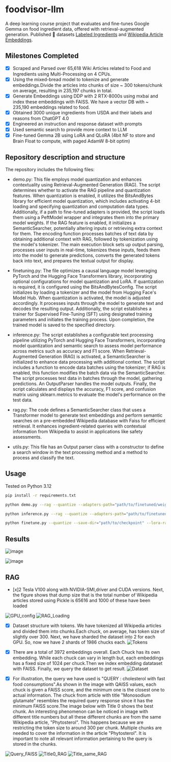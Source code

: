 # foodvisor-llm
A deep learning course project that evaluates and fine-tunes Google Gemma on food ingredient data, offered with retrieval-augmented generation.
Published 🤗 datasets [Labeled Ingredients](https://huggingface.co/datasets/foodvisor-nyu/labeled-food-ingredients) and [Wikipedia Article Embeddings](https://huggingface.co/datasets/foodvisor-nyu/mxbai-wikipedia-ingredients-embed).

## Milestones Completed 
- [x] Scraped and Parsed over 65,618 Wiki Articles related to Food and Ingredients using Multi-Processing on 4 CPUs.
- [x] Using the mixed-bread model to tokenize and generate embeddings.Divide the articles into chunks of size ~ 300 tokens/chunk on average, resulting in 235,197 chunks in total.
- [x] Generate Embeddings using DDP with 2 RTX-8000s using mxbai and index these embeddings with FAISS. We have a vector DB with ~ 235,190 embeddings related to food.
- [x] Obtained 3000 unique ingredients from USDA and their labels and reasons from ChatGPT 4.0
- [x] Engineered an instruction and response dataset with prompts
- [x] Used semantic search to provide more context to LLM
- [x] Fine-tuned Gemma 2B using LoRA and QLoRA (4bit NF to store and Brain Float to compute, with paged AdamW 8-bit optim)

## Repository description and structure 

The repository includes the following files:

* demo.py:
This file employs model quantization and enhances contextuality using Retrieval-Augmented Generation (RAG). The script determines whether to activate the RAG pipeline and quantization features. When quantization is enabled, it utilizes the BitsAndBytes library for efficient model quantization, which includes activating 4-bit loading and specifying quantization and computation data types. Additionally, if a path to fine-tuned adapters is provided, the script loads them using a PeftModel wrapper and integrates them into the primary model weights. If the RAG feature is enabled, it initializes a SemanticSearcher, potentially altering inputs or retrieving extra context for them. The encoding function processes batches of text data by obtaining additional context with RAG, followed by tokenization using the model's tokenizer. The main execution block sets up output parsing, processes user inputs in real-time, tokenizes these inputs, feeds them into the model to generate predictions, converts the generated tokens back into text, and prepares the textual output for display.
    
* finetuning.py:
The file optimizes a causal language model leveraging PyTorch and the Hugging Face Transformers library, incorporating optional configurations for model quantization and LoRA. If quantization is required, it is configured using the BitsAndBytesConfig. The script initializes by loading a tokenizer and the model from Hugging Face's Model Hub. When quantization is activated, the model is adjusted accordingly. It processes inputs through the model to generate text and decodes the resulting output. Additionally, the script establishes a trainer for Supervised Fine-Tuning (SFT) using designated training parameters and initiates the training process. Upon completion, the trained model is saved to the specified directory.

* inference.py:
The script establishes a configurable text processing pipeline utilizing PyTorch and Hugging Face Transformers, incorporating model quantization and semantic search to assess model performance across metrics such as accuracy and F1 score. When Retrieval-Augmented Generation (RAG) is activated, a SemanticSearcher is initialized to enhance data processing with additional context. The script includes a function to encode data batches using the tokenizer; if RAG is enabled, this function modifies the batch data via the SemanticSearcher. The script processes test data in batches through the model, gathering predictions. An OutputParser handles the model outputs. Finally, the script calculates and displays the accuracy, F1 score, and confusion matrix using sklearn.metrics to evaluate the model's performance on the test data.

* rag.py:
The code defines a SemanticSearcher class that uses a Transformer model to generate text embeddings and perform semantic searches on a pre-embedded Wikipedia database with Faiss for efficient retrieval. It enhances ingredient-related queries with contextual information from Wikipedia to assist in applications like safety assessments.
    
* utils.py:
This file has an Output parser class with a constructor to define a search window in the text processing method and a method to process and classify the text. 


## Usage
Tested on Python 3.12
```bash
pip install -r requirements.txt
```
```bash
python demo.py --rag --quantize --adapters-path="path/to/finetuned/weights" --batch-size=32 --max-new-tokens=32
```
```bash
python inference.py --rag --quantize --adapters-path="path/to/finetuned/weights" --batch-size=32 --max-new-tokens=32
```
```bash
python finetune.py --quantize --save-dir="path/to/checkpoint" --lora-rank=32 --max-new-tokens=32
```
## Results
![image](https://github.com/NeuralFlux/foodvisor-llm/assets/116789851/c11e099a-27e8-49b3-96c1-3b2109707ef1)

![image](https://github.com/NeuralFlux/foodvisor-llm/assets/116789851/132721e1-febd-4de8-9f54-de13e4ff53ab)

## RAG
- [x]2 Tesla V100 along with NVIDIA-SMI,driver and CUDA versions. Next, the figure shows that dump size that is the total number of Wikipedia articles stored using Pickle is 65616 and 1000 of these have been loaded

![GPU_config](https://github.com/NeuralFlux/foodvisor-llm/assets/116789851/7e963ec9-3940-435a-9e97-1c9bff487a87)
![RAG_Loading](https://github.com/NeuralFlux/foodvisor-llm/assets/116789851/ceac9ef0-407b-4102-8f06-1f7218a38216)


- [x] Dataset structure with tokens. We have tokenized all Wikipedia articles and divided them into chunks.Each chuck, on average, has token size of slightly over 300. Next, we have sharded the dataset into 2 for each GPU. So, now we have 2 shards of 1986 chucks each.
![Tokens](https://github.com/NeuralFlux/foodvisor-llm/assets/116789851/531c427f-4caa-4ece-a0fb-0779273ab522)

- [x] There are a total of 3972 embeddings overall. Each Chuck has its own embedding. While each chuck can vary in length but, each embeddings has a fixed size of 1024 per chuck.Then we index embedding datataset with FAISS. Finally, we query the dataset to get result.
![Dataset](https://github.com/NeuralFlux/foodvisor-llm/assets/116789851/3227d0fa-d8b8-4b63-91d9-b4dfba66d38c)

- [x] For illustration, the query we have used is "QUERY :  cholesterol with fast food consumptions".As shown in the image with QAISS values, each chuck is given a FAISS score, and the minimum one is the closest one to actual information.
The chuck from article with title "Monosodium glutamate" resembles the required query response since it has the minimum FAISS score.The image below with Title 0 shows the best chunk.
An interesting phenomenon can be noticed in image with different title numbers but all these different chunks are from the same Wikipedia article, "Phytosterol". This happens because we are restricting the token size to around 300 per chunk. Multiple chunks are needed to cover the information in the article "Phytosterol". It is important to note all relevant information pertaining to the query is stored in the chunks.


![Query_FAISS](https://github.com/NeuralFlux/foodvisor-llm/assets/116789851/d9fbd8d6-c7b9-4ead-831e-92b2174c58d0)
![Title0_RAG](https://github.com/NeuralFlux/foodvisor-llm/assets/116789851/81e62d9b-9f1b-4a26-a0d1-e1c6a7928783)
![Title_same_RAG](https://github.com/NeuralFlux/foodvisor-llm/assets/116789851/23d65fef-b8c6-41d4-868a-07ef9a422711)





